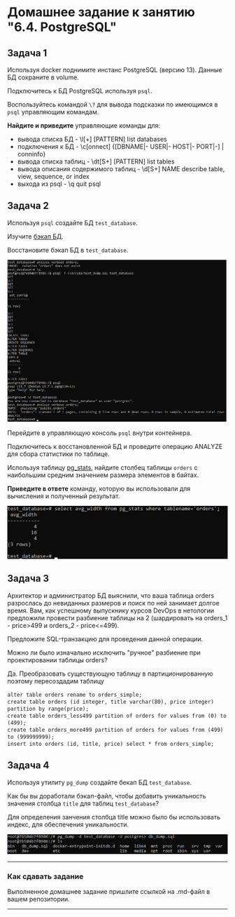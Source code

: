 # Домашнее задание к занятию "6.4. PostgreSQL"

## Задача 1

Используя docker поднимите инстанс PostgreSQL (версию 13). Данные БД сохраните в volume.

Подключитесь к БД PostgreSQL используя `psql`.

Воспользуйтесь командой `\?` для вывода подсказки по имеющимся в `psql` управляющим командам.

**Найдите и приведите** управляющие команды для:
- вывода списка БД  - \l[+]   [PATTERN]      list databases
- подключения к БД  - \c[onnect] {[DBNAME|- USER|- HOST|- PORT|-] | conninfo}
- вывода списка таблиц  -  \dt[S+] [PATTERN]  list tables
- вывода описания содержимого таблиц  - \d[S+]  NAME  describe table, view, sequence, or index
- выхода из psql  - \q  quit psql

## Задача 2

Используя `psql` создайте БД `test_database`.

Изучите [бэкап БД](https://github.com/netology-code/virt-homeworks/tree/master/06-db-04-postgresql/test_data).

Восстановите бэкап БД в `test_database`.

![img.png](img.png)

Перейдите в управляющую консоль `psql` внутри контейнера.

Подключитесь к восстановленной БД и проведите операцию ANALYZE для сбора статистики по таблице.

Используя таблицу [pg_stats](https://postgrespro.ru/docs/postgresql/12/view-pg-stats), найдите столбец таблицы `orders`
с наибольшим средним значением размера элементов в байтах.

**Приведите в ответе** команду, которую вы использовали для вычисления и полученный результат.

![img_1.png](img_1.png)

## Задача 3

Архитектор и администратор БД выяснили, что ваша таблица orders разрослась до невиданных размеров и
поиск по ней занимает долгое время. Вам, как успешному выпускнику курсов DevOps в нетологии предложили
провести разбиение таблицы на 2 (шардировать на orders_1 - price>499 и orders_2 - price<=499).

Предложите SQL-транзакцию для проведения данной операции.

Можно ли было изначально исключить "ручное" разбиение при проектировании таблицы orders?

Да. Преобразовать существующую таблицу в партиционированную поэтому пересоздадим таблицу

```
alter table orders rename to orders_simple;
create table orders (id integer, title varchar(80), price integer) partition by range(price);
create table orders_less499 partition of orders for values from (0) to (499);
create table orders_more499 partition of orders for values from (499) to (999999999);
insert into orders (id, title, price) select * from orders_simple; 
```


## Задача 4

Используя утилиту `pg_dump` создайте бекап БД `test_database`.

Как бы вы доработали бэкап-файл, чтобы добавить уникальность значения столбца `title` для таблиц `test_database`?

Для определения занчения столбца title можно было бы использовать индекс, для обеспечения уникальности.

![img_2.png](img_2.png)

---

### Как cдавать задание

Выполненное домашнее задание пришлите ссылкой на .md-файл в вашем репозитории.

---
